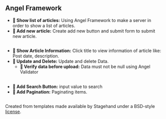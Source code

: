 
## Angel Framework 

* **👀 Show list of articles:** Using Angel Framework to make a server in order to show a list of articles. 
* **🤳 Add new article:** Create add new button and submit form to submit new article. 

##

* **📝 Show Article Information:** Click title to view information of article like: Post date, description.
* **💾 Update and Delete:** Update and delete Data.
    * **🏢 Verify data before upload:** Data must not be null using Angel Validator

##

* **📝 Add Search Button:** input value to search
* **💾 Add Pagination:** Paginating items.

##
Created from templates made available by Stagehand under a BSD-style
[license](https://github.com/dart-lang/stagehand/blob/master/LICENSE).
